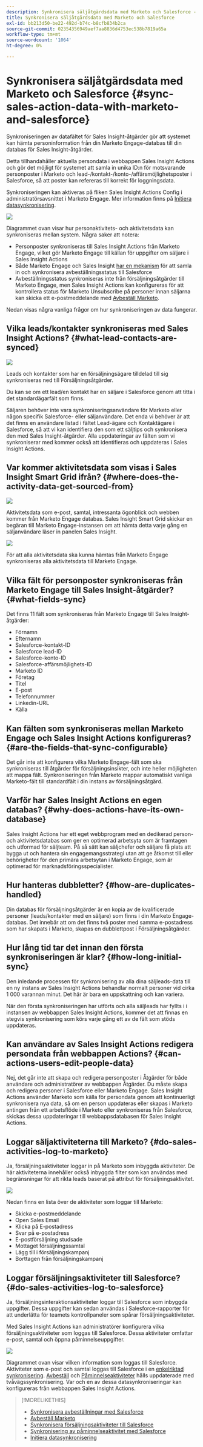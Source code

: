 ```yaml
---
description: Synkronisera säljåtgärdsdata med Marketo och Salesforce - Marketo Docs - produktdokumentation
title: Synkronisera säljåtgärdsdata med Marketo och Salesforce
exl-id: bb213d50-be22-492d-b74c-b8cfb834b2ca
source-git-commit: 02354356949aef7aa8836d4753ec538b7819a65a
workflow-type: tm+mt
source-wordcount: '1064'
ht-degree: 0%

---
```


# Synkronisera säljåtgärdsdata med Marketo och Salesforce {#sync-sales-action-data-with-marketo-and-salesforce}

Synkroniseringen av datafältet för Sales Insight-åtgärder gör att systemet kan hämta personinformation från din Marketo Engage-databas till din databas för Sales Insight-åtgärder.

Detta tillhandahåller aktuella persondata i webbappen Sales Insight Actions och gör det möjligt för systemet att samla in unika ID:n för motsvarande personposter i Marketo och lead-/kontakt-/konto-/affärsmöjlighetsposter i Salesforce, så att poster kan refereras till korrekt för loggningsdata.

Synkroniseringen kan aktiveras på fliken Sales Insight Actions Config i administratörsavsnittet i Marketo Engage. Mer information finns på [Initiera datasynkronisering](/help/marketo/product-docs/marketo-sales-insight/actions/getting-started/sales-insight-actions-admin-setup-guide.md#initiate-data-sync).

![](assets/actions-data-sync-faq-1.png)

Diagrammet ovan visar hur personaktivitets- och aktivitetsdata kan synkroniseras mellan system. Några saker att notera:

* Personposter synkroniseras till Sales Insight Actions från Marketo Engage, vilket gör Marketo Engage till källan för uppgifter om säljare i Sales Insight Actions
* Både Marketo Engage och Sales Insight [har en mekanism](/help/marketo/product-docs/marketo-sales-insight/actions/email/unsubscribes/syncing-unsubscribes-with-salesforce.md) för att samla in och synkronisera avbeställningsstatus till Salesforce
* Avbeställningsstatus synkroniseras inte från försäljningsåtgärder till Marketo Engage, men Sales Insight Actions kan konfigureras för att kontrollera status för Marketo Unsubscribe på personer innan säljarna kan skicka ett e-postmeddelande med [Avbeställ Marketo](/help/marketo/product-docs/marketo-sales-insight/actions/email/unsubscribes/marketo-unsubscribe-check.md).

Nedan visas några vanliga frågor om hur synkroniseringen av data fungerar.

## Vilka leads/kontakter synkroniseras med Sales Insight Actions? {#what-lead-contacts-are-synced}

![](assets/actions-data-sync-faq-2.png)

Leads och kontakter som har en försäljningsägare tilldelad till sig synkroniseras ned till Försäljningsåtgärder.

Du kan se om ett lead/en kontakt har en säljare i Salesforce genom att titta i det standardägarfält som finns.

Säljaren behöver inte vara synkroniseringsanvändare för Marketo eller någon specifik Salesforce- eller säljanvändare. Det enda vi behöver är att det finns en användare listad i fältet Lead-ägare och Kontaktägare i Salesforce, så att vi kan identifiera den som ett säljtips och synkronisera den med Sales Insight-åtgärder. Alla uppdateringar av fälten som vi synkroniserar med kommer också att identifieras och uppdateras i Sales Insight Actions.

## Var kommer aktivitetsdata som visas i Sales Insight Smart Grid ifrån? {#where-does-the-activity-data-get-sourced-from}

![](assets/actions-data-sync-faq-3.png)

Aktivitetsdata som e-post, samtal, intressanta ögonblick och webben kommer från Marketo Engage databas. Sales Insight Smart Grid skickar en begäran till Marketo Engage-instansen om att hämta detta varje gång en säljanvändare läser in panelen Sales Insight.

![](assets/actions-data-sync-faq-4.png)

För att alla aktivitetsdata ska kunna hämtas från Marketo Engage synkroniseras alla aktivitetsdata till Marketo Engage.

## Vilka fält för personposter synkroniseras från Marketo Engage till Sales Insight-åtgärder? {#what-fields-sync}

Det finns 11 fält som synkroniseras från Marketo Engage till Sales Insight-åtgärder:

* Förnamn
* Efternamn
* Salesforce-kontakt-ID
* Salesforce lead-ID
* Salesforce-konto-ID
* Salesforce-affärsmöjlighets-ID
* Marketo ID
* Företag
* Titel
* E-post
* Telefonnummer
* Linkedin-URL
* Källa

## Kan fälten som synkroniseras mellan Marketo Engage och Sales Insight Actions konfigureras? {#are-the-fields-that-sync-configurable}

Det går inte att konfigurera vilka Marketo Engage-fält som ska synkroniseras till åtgärder för försäljningsinsikter, och inte heller möjligheten att mappa fält. Synkroniseringen från Marketo mappar automatiskt vanliga Marketo-fält till standardfält i din instans av försäljningsåtgärd.

## Varför har Sales Insight Actions en egen databas? {#why-does-actions-have-its-own-database}

Sales Insight Actions har ett eget webbprogram med en dedikerad person- och aktivitetsdatabas som ger en optimerad arbetsyta som är framtagen och utformad för säljteam. På så sätt kan säljchefer och säljare få plats att bygga ut och hantera sin engagemangsstrategi utan att ge åtkomst till eller behörigheter för den primära arbetsytan i Marketo Engage, som är optimerad för marknadsföringsspecialister.

## Hur hanteras dubbletter? {#how-are-duplicates-handled}

Din databas för försäljningsåtgärder är en kopia av de kvalificerade personer (leads/kontakter med en säljare) som finns i din Marketo Engage-databas. Det innebär att om det finns två poster med samma e-postadress som har skapats i Marketo, skapas en dubblettpost i Försäljningsåtgärder.

## Hur lång tid tar det innan den första synkroniseringen är klar? {#how-long-initial-sync}

Den inledande processen för synkronisering av alla dina säljleads-data till en ny instans av Sales Insight Actions behandlar normalt personer vid cirka 1 000 varannan minut. Det här är bara en uppskattning och kan variera.

När den första synkroniseringen har utförts och alla säljleads har fyllts i i instansen av webbappen Sales Insight Actions, kommer det att finnas en stegvis synkronisering som körs varje gång ett av de fält som stöds uppdateras.

## Kan användare av Sales Insight Actions redigera persondata från webbappen Actions? {#can-actions-users-edit-people-data}

Nej, det går inte att skapa och redigera personposter i Åtgärder för både användare och administratörer av webbappen Åtgärder. Du måste skapa och redigera personer i Salesforce eller Marketo Engage. Sales Insight Actions använder Marketo som källa för persondata genom att kontinuerligt synkronisera nya data, så om en person uppdateras eller skapas i Marketo antingen från ett arbetsflöde i Marketo eller synkroniseras från Salesforce, skickas dessa uppdateringar till webbappsdatabasen för Sales Insight Actions.

## Loggar säljaktiviteterna till Marketo? {#do-sales-activities-log-to-marketo}

Ja, försäljningsaktiviteter loggar in på Marketo som inbyggda aktiviteter. De här aktiviteterna innehåller också inbyggda filter som kan användas med begränsningar för att rikta leads baserat på attribut för försäljningsaktivitet.

![](assets/actions-data-sync-faq-5.png)

Nedan finns en lista över de aktiviteter som loggar till Marketo:

* Skicka e-postmeddelande
* Open Sales Email
* Klicka på E-postadress
* Svar på e-postadress
* E-postförsäljning studsade
* Mottaget försäljningssamtal
* Lägg till i försäljningskampanj
* Borttagen från försäljningskampanj

## Loggar försäljningsaktiviteter till Salesforce? {#do-sales-activities-log-to-salesforce}

Ja, försäljningsinteraktionsaktiviteter loggar till Salesforce som inbyggda uppgifter. Dessa uppgifter kan sedan användas i Salesforce-rapporter för att underlätta för teamets kontrollpaneler som spårar försäljningsaktiviteter.

Med Sales Insight Actions kan administratörer konfigurera vilka försäljningsaktiviteter som loggas till Salesforce. Dessa aktiviteter omfattar e-post, samtal och öppna påminnelseuppgifter.

![](assets/actions-data-sync-faq-6.png)

Diagrammet ovan visar vilken information som loggas till Salesforce. Aktiviteter som e-post och samtal loggas till Salesforce i en [enkelriktad synkronisering](/help/marketo/product-docs/marketo-sales-insight/actions/crm/salesforce-integration/sync-sales-activities-to-salesforce.md). [Avbeställ](/help/marketo/product-docs/marketo-sales-insight/actions/email/unsubscribes/syncing-unsubscribes-with-salesforce.md) och [Påminnelseaktiviteter](/help/marketo/product-docs/marketo-sales-insight/actions/tasks/reminder-task-sync-with-salesforce.md) hålls uppdaterade med tvåvägssynkronisering. Var och en av dessa datasynkroniseringar kan konfigureras från webbappen Sales Insight Actions.

>[!MORELIKETHIS]
>
>* [Synkronisera avbeställningar med Salesforce](/help/marketo/product-docs/marketo-sales-insight/actions/email/unsubscribes/syncing-unsubscribes-with-salesforce.md)
>* [Avbeställ Marketo](/help/marketo/product-docs/marketo-sales-insight/actions/email/unsubscribes/marketo-unsubscribe-check.md)
>* [Synkronisera försäljningsaktiviteter till Salesforce](/help/marketo/product-docs/marketo-sales-insight/actions/crm/salesforce-integration/sync-sales-activities-to-salesforce.md)
>* [Synkronisering av påminnelseaktivitet med Salesforce](/help/marketo/product-docs/marketo-sales-insight/actions/tasks/reminder-task-sync-with-salesforce.md)
>* [Initiera datasynkronisering](/help/marketo/product-docs/marketo-sales-insight/actions/getting-started/sales-insight-actions-admin-setup-guide.md#initiate-data-sync)
